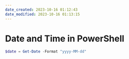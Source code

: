 ```yaml
---
date_created: 2023-10-16 01:12:43
date_modified: 2023-10-16 01:13:15
---
```

# Date and Time in PowerShell

```PowerShell
$date = Get-Date -Format "yyyy-MM-dd"
```
